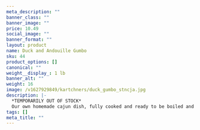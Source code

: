 ```yaml
---
meta_description: ""
banner_class: ""
banner_image: ""
price: 10.49
social_image: ""
banner_format: ""
layout: product
name: Duck and Andouille Gumbo
sku: 44
product_options: []
canonical: ""
weight__display_: 1 lb
banner_alt: ""
weight: 16
image: /v1627929849/kartchners/duck_gumbo_stncja.jpg
description: |-
  *TEMPORARILY OUT OF STOCK*
  Our own homemade cajun dish, fully cooked and ready to be boiled and served.
tags: []
meta_title: ""
---
```

